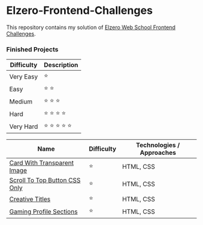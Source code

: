 # Elzero-Frontend-Challenges
This repository contains my solution of [Elzero Web School Frontend Challenges](https://elzero.org/category/challenges/front-end-challenges/).

### Finished Projects
| Difficulty  | Description     |
| ----------- | -----------     |
| Very Easy   | ⭐              |
| Easy        | ⭐	⭐           |
| Medium      | ⭐	⭐	⭐       |
| Hard        | ⭐	⭐	⭐	⭐    |
| Very Hard   | ⭐	⭐	⭐	⭐	⭐| 
    
| Name                                   | Difficulty               |  Technologies / Approaches         |
| -----------                            | -----------              | -----------                        |
| [Card With Transparent Image](https://mouatezbenariba.github.io/Elzero-Frontend-Challenges/card-with-transparent-image/)|⭐                  | HTML, CSS     |
| [Scroll To Top Button CSS Only](https://mouatezbenariba.github.io/Elzero-Frontend-Challenges/scroll-to-top-button/)     |⭐                  | HTML, CSS     |
| [Creative Titles](https://mouatezbenariba.github.io/Elzero-Frontend-Challenges/creative-titles/)                        |⭐                  | HTML, CSS     |
| [Gaming Profile Sections](https://mouatezbenariba.github.io/Elzero-Frontend-Challenges/gaming-profile-sections/)        |⭐                  | HTML, CSS     |




